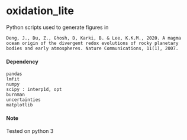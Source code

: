 # oxidation_lite
Python scripts used to generate figures in
```
Deng, J., Du, Z., Ghosh, D, Karki, B. & Lee, K.K.M., 2020. A magma ocean origin of the divergent redox evolutions of rocky planetary bodies and early atmospheres. Nature Communications, 11(1), 2007.
```
#### Dependency
```
pandas
lmfit
numpy
scipy : interp1d, opt
burnman 
uncertainties
matplotlib
````
#### Note
Tested on python 3
